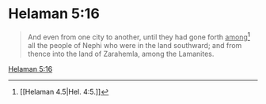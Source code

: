 # Helaman 5:16

> And even from one city to another, until they had gone forth <u>among</u>[^a] all the people of Nephi who were in the land southward; and from thence into the land of Zarahemla, among the Lamanites.

[Helaman 5:16](https://www.churchofjesuschrist.org/study/scriptures/bofm/hel/5?lang=eng&id=p16#p16)


[^a]: [[Helaman 4.5|Hel. 4:5.]]
